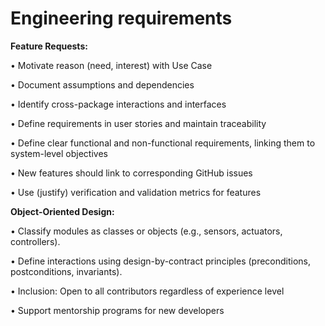 # Engineering requirements

**Feature Requests:**

•  Motivate reason (need, interest) with Use Case  

•  Document assumptions and dependencies  

•  Identify cross-package interactions and interfaces  

•  Define requirements in user stories and maintain traceability  

•  Define clear functional and non-functional requirements, linking them to system-level objectives  

•  New features should link to corresponding GitHub issues

•  Use (justify) verification and validation metrics for features

**Object-Oriented Design:**

•  Classify modules as classes or objects (e.g., sensors, actuators, controllers).

•  Define interactions using design-by-contract principles (preconditions, postconditions, invariants).

•  Inclusion: Open to all contributors regardless of experience level

•  Support mentorship programs for new developers
